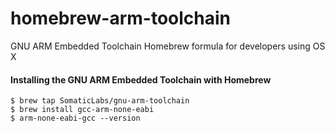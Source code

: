 homebrew-arm-toolchain
============

GNU ARM Embedded Toolchain Homebrew formula for developers using OS X

#### Installing the GNU ARM Embedded Toolchain with Homebrew

```
$ brew tap SomaticLabs/gnu-arm-toolchain
$ brew install gcc-arm-none-eabi
$ arm-none-eabi-gcc --version
```
